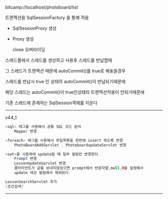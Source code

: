 bitcamp://localhost/photoboard/list

트랜젝션을 SqlSessionFactory 을 통해 적용

- SqlSessionProxy 생성 

- Proxy 생성 

  close 오버라이딩

  

스레드풀에서 스레드를 생성하고 사용후 스레드를 반납할때  

그 스레드가 트랜잭션 때문에  autoCommit()를 true로 해놓을경우 

스레드를 반납시 true 인 상태의 autoCommit()이 반납되기때문에 

해당 스레드는 autoCommit()이 true인상태라 트랜잭션적용이 안되기때문에

기존 스레드에 존재하는 SqlSession객체를 지운다

---

v44_1

```java
<sql> 태그를 사용해서 공통 SQL 코드 분리
    Mapper 변경
```



```java
<foreach> 태그를 사용해서 파일목록을 한번에 insert 하도록 변경
    PhotoBoardAddServlet , PhotoboardupdateServlet 변경
```



```java
<set>을 사용하여 update할 때 일부 컬럼만 변경한다.
    Prompt 변경
    LessonUpdateServlet 변경
    클라이언트가 값을 보내지않았으면 prompt에서 빈문자열,null,0을 설정해서
    update 대상 컬럼에서 제외된다.
```



```java
LessonSearchServlet 추가
(조건검색)
```





---

